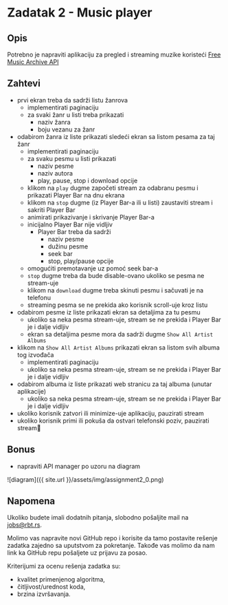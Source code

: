 # Zadatak 2 - Music player

## Opis
Potrebno je napraviti aplikaciju za pregled i streaming muzike koristeći [Free Music Archive API](https://freemusicarchive.org/api)

## Zahtevi

* prvi ekran treba da sadrži listu žanrova 
	* implementirati paginaciju
	* za svaki žanr u listi treba prikazati
		* naziv žanra
		* boju vezanu za žanr
* odabirom žanra iz liste prikazati sledeći ekran sa listom pesama za taj žanr
	* implementirati paginaciju
	* za svaku pesmu u listi prikazati
		* naziv pesme
		* naziv autora
		* play, pause, stop i download opcije
	* klikom na `play` dugme započeti stream za odabranu pesmu i prikazati Player Bar na dnu ekrana
	* klikom na `stop` dugme (iz Player Bar-a ili u listi) zaustaviti stream i sakriti Player Bar
	* animirati prikazivanje i skrivanje Player Bar-a
	* inicijalno Player Bar nije vidljiv
		* Player Bar treba da sadrži
			* naziv pesme
			* dužinu pesme
			* seek bar
			* stop, play/pause opcije 
	* omogućiti premotavanje uz pomoć seek bar-a
	* `stop` dugme treba da bude disable-ovano ukoliko se pesma ne stream-uje
	* klikom na `download` dugme treba skinuti pesmu i sačuvati je na telefonu
	* streaming pesma se ne prekida ako korisnik scroll-uje kroz listu
* odabirom pesme iz liste prikazati ekran sa detaljima za tu pesmu
	* ukoliko sa neka pesma stream-uje, stream se ne prekida i Player Bar je i dalje vidljiv
	* ekran sa detaljima pesme mora da sadrži dugme `Show All Artist Albums` 
* klikom na `Show All Artist Albums` prikazati ekran sa listom svih albuma tog izvođača
	* implementirati paginaciju
	* ukoliko sa neka pesma stream-uje, stream se ne prekida i Player Bar je i dalje vidljiv
* odabirom albuma iz liste prikazati web stranicu za taj albuma (unutar aplikacije)
	* ukoliko sa neka pesma stream-uje, stream se ne prekida i Player Bar je i dalje vidljiv
* ukoliko korisnik zatvori ili minimize-uje aplikaciju, pauzirati stream
* ukoliko korisnik primi ili pokuša da ostvari telefonski poziv, pauzirati stream

## Bonus

* napraviti API manager po uzoru na diagram

![diagram]({{ site.url }}/assets/img/assignment2_0.png)

## Napomena

Ukoliko budete imali dodatnih pitanja, slobodno pošaljite mail na <jobs@rbt.rs>.

Molimo vas napravite novi GitHub repo i korisite da tamo postavite rešenje zadatka zajedno sa uputstvom za pokretanje. Takođe vas molimo da nam link ka GitHub repu pošaljete uz prijavu za posao.

Kriterijumi za ocenu rešenja zadatka su:
- kvalitet primenjenog algoritma,
- čitljivost/urednost koda,
- brzina izvršavanja.
